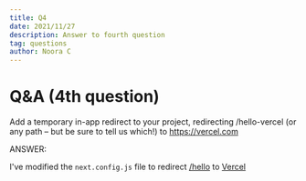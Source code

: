 ```yaml
---
title: Q4
date: 2021/11/27
description: Answer to fourth question
tag: questions
author: Noora C
---
```


# Q&A (4th question)

Add a temporary in-app redirect to your project, redirecting /hello-vercel (or any path – but be sure to tell us which!) to https://vercel.com 

ANSWER:

I've modified the `next.config.js` file to redirect [/hello](https://vportfolio.vercel.app/hello) to [Vercel](https://vercel.com)

